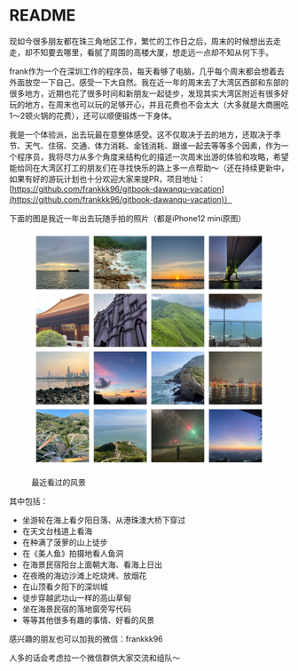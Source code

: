 # README

现如今很多朋友都在珠三角地区工作，繁忙的工作日之后，周末的时候想出去走走，却不知要去哪里，看腻了周围的高楼大厦，想走远一点却不知从何下手。

frank作为一个在深圳工作的程序员，每天看够了电脑，几乎每个周末都会想着去外面放空一下自己，感受一下大自然。我在近一年的周末去了大湾区西部和东部的很多地方，近期也花了很多时间和新朋友一起徒步，发现其实大湾区附近有很多好玩的地方，在周末也可以玩的足够开心，并且花费也不会太大（大多就是大商圈吃1～2顿火锅的花费），还可以顺便锻炼一下身体。

我是一个体验派，出去玩最在意整体感受。这不仅取决于去的地方，还取决于季节、天气、住宿、交通、体力消耗、金钱消耗、跟谁一起去等等多个因素，作为一个程序员，我将尽力从多个角度来结构化的描述一次周末出游的体验和攻略，希望能给同在大湾区打工的朋友们在寻找快乐的路上多一点帮助～（还在持续更新中，如果有好的游玩计划也十分欢迎大家来提PR，项目地址：[https://github.com/frankkk96/gitbook-dawanqu-vacation](https://github.com/frankkk96/gitbook-dawanqu-vacation)）

下面的图是我近一年出去玩随手拍的照片（都是iPhone12 mini原图）

<figure><img src=".gitbook/assets/拼接的图.jpg" alt=""><figcaption><p>最近看过的风景</p></figcaption></figure>

其中包括：

* 坐游轮在海上看夕阳日落、从港珠澳大桥下穿过
* 在天文台栈道上看海
* 在种满了菠萝的山上徒步
* 在《美人鱼》拍摄地看人鱼洞
* 在海景民宿阳台上面朝大海、看海上日出
* 在夜晚的海边沙滩上吃烧烤、放烟花
* 在山顶看夕阳下的深圳城
* 徒步穿越武功山一样的高山草甸
* 坐在海景民宿的落地窗旁写代码
* 等等其他很多有趣的事情、好看的风景

感兴趣的朋友也可以加我的微信：frankkk96

人多的话会考虑拉一个微信群供大家交流和组队～
